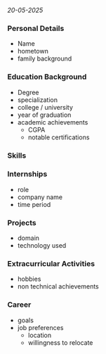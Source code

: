 *20-05-2025*
### Personal Details 
- Name
- hometown
- family background
### Education Background
 - Degree 
 - specialization 
 - college / university
 - year of graduation
 - academic achievements
	 - CGPA
	 - notable certifications
### Skills
### Internships 
- role
- company name
- time period
### Projects
- domain
- technology used
### Extracurricular Activities
- hobbies
- non technical achievements

### Career
- goals
- job preferences
	- location
	- willingness to relocate


